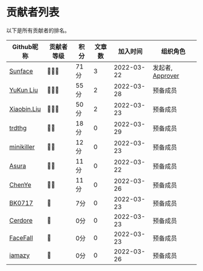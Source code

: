 # 贡献者列表
以下是所有贡献者的排名。

| Github昵称 | 贡献者等级 | 积分 | 文章数 | 加入时间 | 组织角色 | 
| --- | --- | --- | --- | --- | --- |
| [Sunface](https://im.dev) | 🌟🌟🌟 | 71分 | 3 | 2022-03-22 | 发起者, [Approver](https://github.com/orgs/studyrs/teams/rustt-approvers) | 
| [YuKun Liu](https://github.com/mrxiaozhuox) | 🌟🌟🌟 | 55分 | 2 | 2022-03-28 | 预备成员
| [Xiaobin.Liu](https://github.com/lxbwolf) | 🌟🌟🌟 | 50分 | 2 | 2022-03-23 | 预备成员 | 
| [trdthg](https://github.com/trdthg) | 🌟🌟 | 18分 | 0 | 2022-03-29 | 预备成员 |
| [minikiller](https://github.com/minikiller) | 🌟🌟 | 12分 | 0 | 2022-03-23 | 预备成员 |
| [Asura](https://github.com/asur4s) | 🌟🌟 | 11分 | 0 | 2022-03-22 | 预备成员 |
| [ChenYe](https://github.com/Ch3nYe) | 🌟🌟 | 11分 | 0 | 2022-03-26 | 预备成员 |
| [BK0717](https://github.com/hyuuko) | 🌟 | 7分 | 0 | 2022-03-23 | 预备成员 |
| [Cerdore](https://github.com/Cerdore) | 🌟 | 0分 | 0 | 2022-03-23 | 预备成员 |
| [FaceFall](https://github.com/FaceFall) | 🌟 | 0分 | 0 | 2022-03-23 | 预备成员 |
| [iamazy](https://github.com/iamazy) | 🌟 | 0分 | 0 | 2022-03-26 | 预备成员 |
